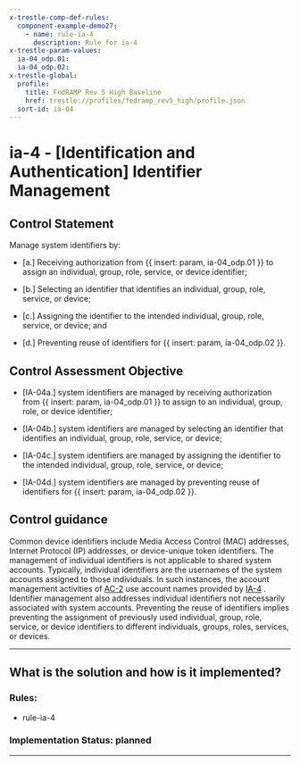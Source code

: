 ```yaml
---
x-trestle-comp-def-rules:
  component-example-demo27:
    - name: rule-ia-4
      description: Rule for ia-4
x-trestle-param-values:
  ia-04_odp.01:
  ia-04_odp.02:
x-trestle-global:
  profile:
    title: FedRAMP Rev 5 High Baseline
    href: trestle://profiles/fedramp_rev5_high/profile.json
  sort-id: ia-04
---
```


# ia-4 - \[Identification and Authentication\] Identifier Management

## Control Statement

Manage system identifiers by:

- \[a.\] Receiving authorization from {{ insert: param, ia-04_odp.01 }} to assign an individual, group, role, service, or device identifier;

- \[b.\] Selecting an identifier that identifies an individual, group, role, service, or device;

- \[c.\] Assigning the identifier to the intended individual, group, role, service, or device; and

- \[d.\] Preventing reuse of identifiers for {{ insert: param, ia-04_odp.02 }}.

## Control Assessment Objective

- \[IA-04a.\] system identifiers are managed by receiving authorization from {{ insert: param, ia-04_odp.01 }} to assign to an individual, group, role, or device identifier;

- \[IA-04b.\] system identifiers are managed by selecting an identifier that identifies an individual, group, role, service, or device;

- \[IA-04c.\] system identifiers are managed by assigning the identifier to the intended individual, group, role, service, or device;

- \[IA-04d.\] system identifiers are managed by preventing reuse of identifiers for {{ insert: param, ia-04_odp.02 }}.

## Control guidance

Common device identifiers include Media Access Control (MAC) addresses, Internet Protocol (IP) addresses, or device-unique token identifiers. The management of individual identifiers is not applicable to shared system accounts. Typically, individual identifiers are the usernames of the system accounts assigned to those individuals. In such instances, the account management activities of [AC-2](#ac-2) use account names provided by [IA-4](#ia-4) . Identifier management also addresses individual identifiers not necessarily associated with system accounts. Preventing the reuse of identifiers implies preventing the assignment of previously used individual, group, role, service, or device identifiers to different individuals, groups, roles, services, or devices.

______________________________________________________________________

## What is the solution and how is it implemented?

<!-- For implementation status enter one of: implemented, partial, planned, alternative, not-applicable -->

<!-- Note that the list of rules under ### Rules: is read-only and changes will not be captured after assembly to JSON -->

<!-- Add control implementation description here for control: ia-4 -->

### Rules:

  - rule-ia-4

### Implementation Status: planned

______________________________________________________________________
